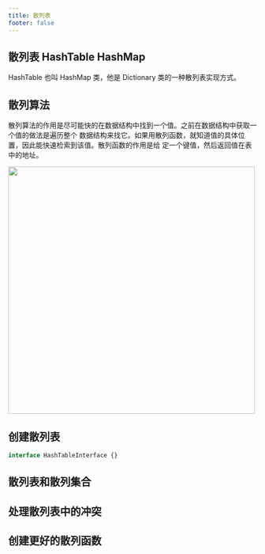 ```yaml
---
title: 散列表
footer: false
---
```


## 散列表 HashTable HashMap

HashTable 也叫 HashMap 类，他是 Dictionary 类的一种散列表实现方式。

## 散列算法

散列算法的作用是尽可能快的在数据结构中找到一个值。之前在数据结构中获取一个值的做法是遍历整个
数据结构来找它。如果用散列函数，就知道值的具体位置，因此能快速检索到该值。散列函数的作用是给
定一个键值，然后返回值在表中的地址。

<div>
  <a href='https://upload.junfengshow.com/docs/foundation/hash_explain_01.png' target='_blank'>
    <img 
      src='https://upload.junfengshow.com/docs/foundation/hash_explain_01.png'
      width='500'
    />
  </a>
</div>

## 创建散列表

```typescript
interface HashTableInterface {}
```

## 散列表和散列集合

## 处理散列表中的冲突

## 创建更好的散列函数
